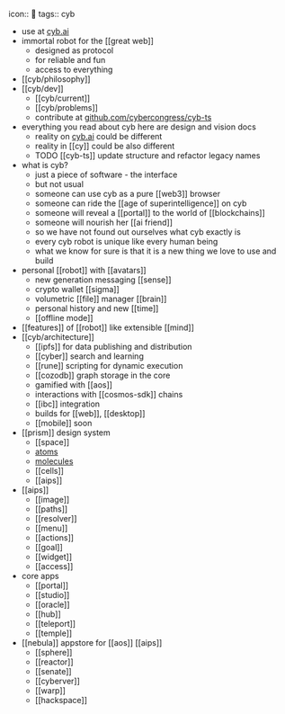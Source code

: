 icon:: 🤖
tags:: cyb

- use at [cyb.ai](https://cyb.ai)
- immortal robot for the [[great web]]
	- designed as protocol
	- for reliable and fun
	- access to everything
- [[cyb/philosophy]]
- [[cyb/dev]]
	- [[cyb/current]]
	- [[cyb/problems]]
	- contribute at [github.com/cybercongress/cyb-ts](https://github.com/cybercongress/cyb-ts)
- everything you read about cyb here are design and vision docs
	- reality on [cyb.ai](https://cyb.ai) could be different
	- reality in [[cy]] could be also different
	- TODO [[cyb-ts]] update structure and refactor legacy names
- what is cyb?
	- just a piece of software - the interface
	- but not usual
	- someone can use cyb as a pure [[web3]] browser
	- someone can ride the [[age of superintelligence]] on cyb
	- someone will reveal a [[portal]] to the world of [[blockchains]]
	- someone will nourish her [[ai friend]]
	- so we have not found out ourselves what cyb exactly is
	- every cyb robot is unique like every human being
	- what we know for sure is that it is a new thing we love to use and build
- personal [[robot]] with [[avatars]]
	- new generation messaging [[sense]]
	- crypto wallet [[sigma]]
	- volumetric [[file]] manager [[brain]]
	- personal history and new [[time]]
	- [[offline mode]]
- [[features]] of [[robot]] like extensible [[mind]]
- [[cyb/architecture]]
	- [[ipfs]] for data publishing and distribution
	- [[cyber]] search and learning
	- [[rune]] scripting for dynamic execution
	- [[cozodb]] graph storage in the core
	- gamified with [[aos]]
	- interactions with [[cosmos-sdk]] chains
	- [[ibc]] integration
	- builds for [[web]], [[desktop]]
	- [[mobile]] soon
- [[prism]] design system
	- [[space]]
	- [atoms](xp/atoms)
	- [molecules](cyb/xp/molecules)
	- [[cells]]
	- [[aips]]
- [[aips]]
	- [[image]]
	- [[paths]]
	- [[resolver]]
	- [[menu]]
	- [[actions]]
	- [[goal]]
	- [[widget]]
	- [[access]]
- core apps
	- [[portal]]
	- [[studio]]
	- [[oracle]]
	- [[hub]]
	- [[teleport]]
	- [[temple]]
- [[nebula]] appstore for [[aos]] [[aips]]
	- [[sphere]]
	- [[reactor]]
	- [[senate]]
	- [[cyberver]]
	- [[warp]]
	- [[hackspace]]
